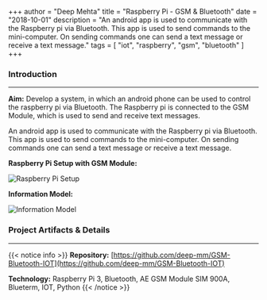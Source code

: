 +++
author = "Deep Mehta"
title = "Raspberry Pi - GSM & Bluetooth"
date = "2018-10-01"
description = "An android app is used to communicate with the Raspberry pi via Bluetooth. This app is used to send commands to the mini-computer. On sending commands one can send a text message or receive a text message."
tags = [
    "iot",
    "raspberry",
    "gsm",
    "bluetooth"
]
+++

### Introduction

---

**Aim:** Develop a system, in which an android phone can be used to control the raspberry pi via Bluetooth. The Raspberry pi is connected to the GSM Module, which is used to send and receive text messages.

An android app is used to communicate with the Raspberry pi via Bluetooth. This app is used to send commands to the mini-computer. On sending commands one can send a text message or receive a text message.

**Raspberry Pi Setup with GSM Module:**

![Raspberry Pi Setup](/images/projects/raspberry-setup.jpeg)

**Information Model:**

![Information Model](/images/projects/raspberry-ia.png)

### Project Artifacts & Details

---

{{< notice info >}}
**Repository:** [https://github.com/deep-mm/GSM-Bluetooth-IOT](https://github.com/deep-mm/GSM-Bluetooth-IOT)

**Technology:** Raspberry Pi 3, Bluetooth, AE GSM Module SIM 900A, Blueterm, IOT, Python
{{< /notice >}}
